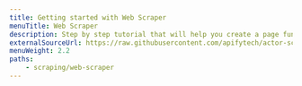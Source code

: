```yaml
---
title: Getting started with Web Scraper
menuTitle: Web Scraper
description: Step by step tutorial that will help you create a page function for Web Scraper.
externalSourceUrl: https://raw.githubusercontent.com/apifytech/actor-scraper/master/docs/build/web-scraper-tutorial.md
menuWeight: 2.2
paths:
    - scraping/web-scraper
---
```

